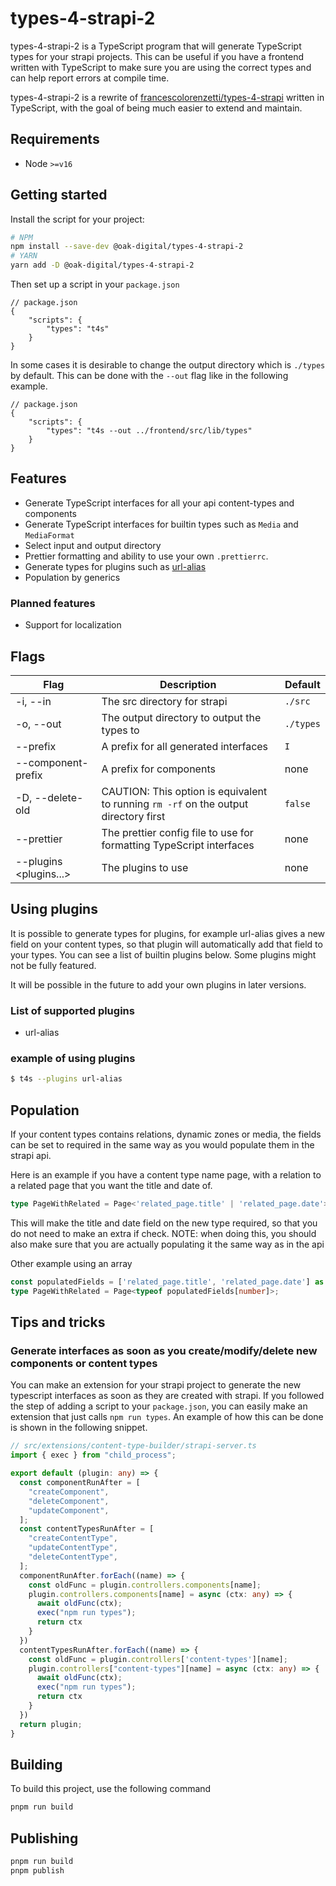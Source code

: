 # types-4-strapi-2

types-4-strapi-2 is a TypeScript program that will generate TypeScript types for your strapi projects.
This can be useful if you have a frontend written with TypeScript to make sure you are using the correct types and can help report errors at compile time.

types-4-strapi-2 is a rewrite of [francescolorenzetti/types-4-strapi](https://github.com/francescolorenzetti/types-4-strapi) written in TypeScript, with the goal of being much easier to extend and maintain.

## Requirements

* Node `>=v16`

## Getting started

Install the script for your project:

```bash
# NPM
npm install --save-dev @oak-digital/types-4-strapi-2
# YARN
yarn add -D @oak-digital/types-4-strapi-2
```

Then set up a script in your `package.json`

```jsonc
// package.json
{
    "scripts": {
        "types": "t4s"
    }
}
```

In some cases it is desirable to change the output directory which is `./types` by default.
This can be done with the `--out` flag like in the following example.

```jsonc
// package.json
{
    "scripts": {
        "types": "t4s --out ../frontend/src/lib/types"
    }
}
```

## Features

* Generate TypeScript interfaces for all your api content-types and components
* Generate TypeScript interfaces for builtin types such as `Media` and `MediaFormat`
* Select input and output directory
* Prettier formatting and ability to use your own `.prettierrc`.
* Generate types for plugins such as [url-alias](https://github.com/strapi-community/strapi-plugin-url-alias)
* Population by generics

### Planned features

* Support for localization

## Flags

| **Flag**                    | **Description**                                                                      | **Default** |
|-----------------------------|--------------------------------------------------------------------------------------|-------------|
| -i, --in <dir>              | The src directory for strapi                                                         | `./src`     |
| -o, --out <dir>             | The output directory to output the types to                                          | `./types`   |
| --prefix <prefix>           | A prefix for all generated interfaces                                                | `I`         |
| --component-prefix <prefix> | A prefix for components                                                              | none        |
| -D, --delete-old            | CAUTION: This option is equivalent to running `rm -rf` on the output directory first | `false`     |
| --prettier <file>           | The prettier config file to use for formatting TypeScript interfaces                 | none        |
| --plugins <plugins...>      | The plugins to use                                                                   | none        |

## Using plugins

It is possible to generate types for plugins, for example url-alias gives a new field on your content types, so that plugin will automatically add that field to your types.
You can see a list of builtin plugins below.
Some plugins might not be fully featured.

It will be possible in the future to add your own plugins in later versions.

### List of supported plugins

* url-alias

### example of using plugins

```bash
$ t4s --plugins url-alias
```

## Population

If your content types contains relations, dynamic zones or media, the fields can be set to required in the same way as you would populate them in the strapi api.

Here is an example if you have a content type name page, with a relation to a related page that you want the title and date of.

```typescript
type PageWithRelated = Page<'related_page.title' | 'related_page.date'>
```

This will make the title and date field on the new type required, so that you do not need to make an extra if check.
NOTE: when doing this, you should also make sure that you are actually populating it the same way as in the api

Other example using an array

```typescript
const populatedFields = ['related_page.title', 'related_page.date'] as const; // as const is important
type PageWithRelated = Page<typeof populatedFields[number]>;
```

## Tips and tricks

### Generate interfaces as soon as you create/modify/delete new components or content types

You can make an extension for your strapi project to generate the new typescript interfaces as soon as they are created with strapi.
If you followed the step of adding a script to your `package.json`, you can easily make an extension that just calls `npm run types`.
An example of how this can be done is shown in the following snippet.

```typescript
// src/extensions/content-type-builder/strapi-server.ts
import { exec } from "child_process";

export default (plugin: any) => {
  const componentRunAfter = [
    "createComponent",
    "deleteComponent",
    "updateComponent",
  ];
  const contentTypesRunAfter = [
    "createContentType",
    "updateContentType",
    "deleteContentType",
  ];
  componentRunAfter.forEach((name) => {
    const oldFunc = plugin.controllers.components[name];
    plugin.controllers.components[name] = async (ctx: any) => {
      await oldFunc(ctx);
      exec("npm run types");
      return ctx
    }
  })
  contentTypesRunAfter.forEach((name) => {
    const oldFunc = plugin.controllers['content-types'][name];
    plugin.controllers["content-types"][name] = async (ctx: any) => {
      await oldFunc(ctx);
      exec("npm run types");
      return ctx
    }
  })
  return plugin;
}
```

## Building

To build this project, use the following command

```bash
pnpm run build
```

## Publishing

```bash
pnpm run build
pnpm publish
```

